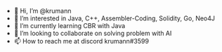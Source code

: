 - 👋 Hi, I’m @krumann
- 👀 I’m interested in Java, C++, Assembler-Coding, Solidity, Go, Neo4J
- 🌱 I’m currently learning CBR with Java
- 💞️ I’m looking to collaborate on solving problem with AI
- 📫 How to reach me at discord krumann#3599

<!---
krumann/krumann is a ✨ special ✨ repository because its `README.md` (this file) appears on your GitHub profile.
You can click the Preview link to take a look at your changes.
--->
